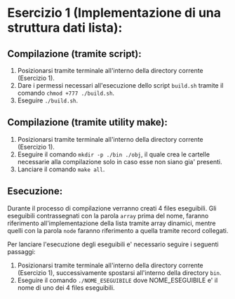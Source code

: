 # Esercizio 1 (Implementazione di una struttura dati lista):

## Compilazione (tramite script):
1. Posizionarsi tramite terminale all'interno della directory corrente (Esercizio 1).
2. Dare i permessi necessari all'esecuzione dello script `build.sh` tramite il comando `chmod +777 ./build.sh`.
3. Eseguire `./build.sh`.

## Compilazione (tramite utility make):
1. Posizionarsi tramite terminale all'interno della directory corrente (Esercizio 1).
2. Eseguire il comando `mkdir -p ./bin ./obj`, il quale crea le cartelle necessarie alla compilazione solo in caso esse non siano gia' presenti.
3. Lanciare il comando `make all`.

## Esecuzione:
Durante il processo di compilazione verranno creati 4 files eseguibili.
Gli eseguibili contrassegnati con la parola `array` prima del nome, faranno riferimento all'implementazione della lista tramite array dinamici, mentre quelli con la parola `node` faranno riferimento a quella tramite record collegati.

Per lanciare l'esecuzione degli eseguibili e' necessario seguire i seguenti passaggi:
1. Posizionarsi tramite terminale all'interno della directory corrente (Esercizio 1), successivamente spostarsi all'interno della directory `bin`.
2. Eseguire il comando `./NOME_ESEGUIBILE` dove NOME_ESEGUIBILE e' il nome di uno dei 4 files eseguibili.
